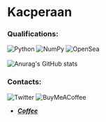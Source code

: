 # Kacperaan
### Qualifications:

![Python](https://img.shields.io/badge/python-3670A0?style=for-the-badge&logo=python&logoColor=ffdd54)
![NumPy](https://img.shields.io/badge/numpy-%23013243.svg?style=for-the-badge&logo=numpy&logoColor=white)
![OpenSea](https://img.shields.io/badge/OpenSea-%232081E2.svg?style=for-the-badge&logo=opensea&logoColor=white)
<br><br>
![Anurag's GitHub stats](https://github-readme-stats.vercel.app/api?username=kacperaan&show_icons=true&theme=dark)

### Contacts:

![Twitter](https://img.shields.io/badge/Twitter-%231DA1F2.svg?style=for-the-badge&logo=Twitter&logoColor=white)
![BuyMeACoffee](https://img.shields.io/badge/Buy%20Me%20a%20Coffee-ffdd00?style=for-the-badge&logo=buy-me-a-coffee&logoColor=black)


- ***[Coffee](https://www.buymeacoffee.com/kacperaann)***
